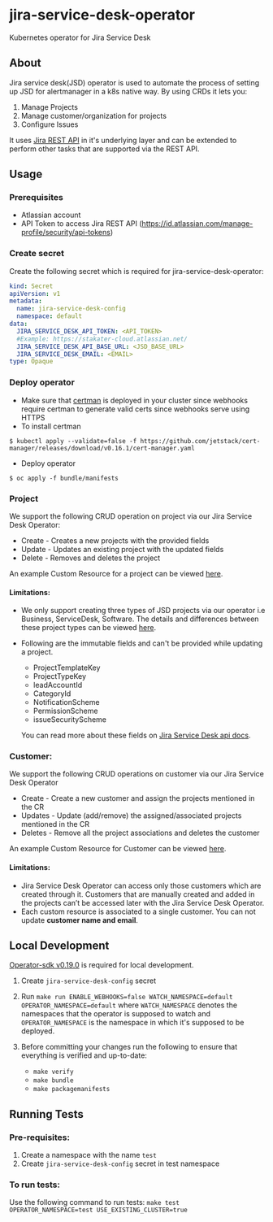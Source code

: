 # jira-service-desk-operator
Kubernetes operator for Jira Service Desk

## About

Jira service desk(JSD) operator is used to automate the process of setting up JSD for alertmanager in a k8s native way. By using CRDs it lets you:

1. Manage Projects
2. Manage customer/organization for projects
3. Configure Issues

It uses [Jira REST API](https://developer.atlassian.com/cloud/jira/platform/rest/v3/intro/) in it's underlying layer and can be extended to perform other tasks that are supported via the REST API.

## Usage

### Prerequisites

- Atlassian account
- API Token to access Jira REST API (https://id.atlassian.com/manage-profile/security/api-tokens)

### Create secret

Create the following secret which is required for jira-service-desk-operator:

```yaml
kind: Secret
apiVersion: v1
metadata:
  name: jira-service-desk-config
  namespace: default
data:
  JIRA_SERVICE_DESK_API_TOKEN: <API_TOKEN>
  #Example: https://stakater-cloud.atlassian.net/
  JIRA_SERVICE_DESK_API_BASE_URL: <JSD_BASE_URL>
  JIRA_SERVICE_DESK_EMAIL: <EMAIL>
type: Opaque
```

### Deploy operator

- Make sure that [certman](https://cert-manager.io/) is deployed in your cluster since webhooks require certman to generate valid certs since webhooks serve using HTTPS
- To install certman
```terminal
$ kubectl apply --validate=false -f https://github.com/jetstack/cert-manager/releases/download/v0.16.1/cert-manager.yaml
```
- Deploy operator
```terminal
$ oc apply -f bundle/manifests
```

### Project
We support the following CRUD operation on project via our Jira Service Desk Operator:
* Create - Creates a new projects with the provided fields
* Update - Updates an existing project with the updated fields
* Delete - Removes and deletes the project 

An example Custom Resource for a project can be viewed [here](https://github.com/stakater/jira-service-desk-operator/tree/master/examples/project).

#### Limitations:
* We only support creating three types of JSD projects via our operator i.e Business, ServiceDesk, Software. The details and differences between these project types can be viewed [here](https://confluence.atlassian.com/adminjiraserver/jira-applications-and-project-types-overview-938846805.html).
* Following are the immutable fields and can't be provided while updating a project. 
    * ProjectTemplateKey
    * ProjectTypeKey
    * leadAccountId 
    * CategoryId 
    * NotificationScheme
    * PermissionScheme 
    * issueSecurityScheme 

    You can read more about these fields on [Jira Service Desk api docs](https://developer.atlassian.com/cloud/jira/platform/rest/v3/api-group-projects/#api-rest-api-3-project-post).


### Customer:
We support the following CRUD operations on customer via our Jira Service Desk Operator
* Create - Create a new customer and assign the projects mentioned in the CR
* Updates - Update (add/remove) the assigned/associated projects mentioned in the CR
* Deletes - Remove all the project associations and deletes the customer

An example Custom Resource for Customer can be viewed [here](https://github.com/stakater/jira-service-desk-operator/blob/handle-customers/examples/customer/customer.yaml).

#### Limitations:
* Jira Service Desk Operator can access only those customers which are created through it. Customers that are manually created and added in the projects can’t be accessed later with the Jira Service Desk Operator.
* Each custom resource is associated to a single customer. You can not update **customer name and email**.

## Local Development

[Operator-sdk v0.19.0](https://github.com/operator-framework/operator-sdk/releases/tag/v0.19.0) is required for local development.

1. Create `jira-service-desk-config` secret
2. Run `make run ENABLE_WEBHOOKS=false WATCH_NAMESPACE=default OPERATOR_NAMESPACE=default` where `WATCH_NAMESPACE` denotes the namespaces that the operator is supposed to watch and `OPERATOR_NAMESPACE` is the namespace in which it's supposed to be deployed.

3. Before committing your changes run the following to ensure that everything is verified and up-to-date:
   - `make verify`
   - `make bundle`
   - `make packagemanifests`
   
## Running Tests

### Pre-requisites:
1. Create a namespace with the name `test`
2. Create `jira-service-desk-config` secret in test namespace

### To run tests:
Use the following command to run tests:
`make test OPERATOR_NAMESPACE=test USE_EXISTING_CLUSTER=true`


